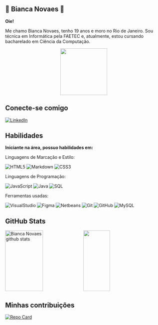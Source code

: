 ## 🌺 Bianca Novaes 🌺
**Oie!**

Me chamo Bianca Novaes, tenho 19 anos e moro no Rio de Janeiro. Sou técnica em Informática pela FAETEC e, atualmente, estou cursando bacharelado em Ciência da Computação.

<div align="center">
<img width="150px" height="150px" src="https://cdn.discordapp.com/attachments/986717227363491932/986726013553737869/ezgif.com-gif-maker.gif">
</div>

## Conecte-se comigo
[![LinkedIn](https://img.shields.io/badge/LinkedIn-000?style=for-the-badge&logo=linkedin&logoColor=0E76A8)](https://www.linkedin.com/in/bianca-novaes-dev/)


## Habilidades
**Iniciante na área, possuo habilidades em:** <br>

Linguagens de Marcação e Estilo: <br>

![HTML5](https://img.shields.io/badge/HTML5-000?style=for-the-badge&logo=html5)
![Markdown](https://img.shields.io/badge/Markdown-000?style=for-the-badge&logo=markdown)
![CSS3](https://img.shields.io/badge/CSS3-000?style=for-the-badge&logo=css3&logoColor=264CE4)

Linguagens de Programação: <br>

![JavaScript](https://img.shields.io/badge/JavaScript-000?style=for-the-badge&logo=javascript)
![Java](https://img.shields.io/badge/Java-000?style=for-the-badge&logo=java)
![SQL](https://img.shields.io/badge/SQL-000?style=for-the-badge&logo=sql)

Ferramentas usadas: <br>

![VisualStudio](https://img.shields.io/badge/VisualStudio-000?style=for-the-badge&logo=visualstudio&logoColor=2CB3F5)
![Figma](https://img.shields.io/badge/Figma-000?style=for-the-badge&logo=figma)
![Netbeans](https://img.shields.io/badge/Netbeans-000?style=for-the-badge&logo=netbeans)
![Git](https://img.shields.io/badge/Git-000?style=for-the-badge&logo=git)
![GitHub](https://img.shields.io/badge/GitHub-000?style=for-the-badge&logo=github)
![MySQL](https://img.shields.io/badge/MySQL-000?style=for-the-badge&logo=mysql)


## GitHub Stats

  <img width="49%" height="195px" src="https://github-readme-stats.vercel.app/api?username=BiancaNovaess&show_icons=true&count_private=true&hide_border=true&title_color=8A00E0&icon_color=8A00E0&text_color=c9d1d9&bg_color=0d1117" alt="Bianca Novaes github stats" /> 
  <img width="41%" height="195px" src="https://github-readme-stats.vercel.app/api/top-langs/?username=BiancaNovaess&layout=compact&hide_border=true&title_color=fff&text_color=fff&bg_color=6B00AD" />

## Minhas contribuições

[![Repo Card](https://github-readme-stats.vercel.app/api/pin/?username=BiancaNovaess&repo=dio-lab-open-source&bg_color=000&border_color=8A00E0&show_icons=true&icon_color=8A00E0&title_color=8A00E0text_color=000)](https://github.com/BiancaNovaess/dio-lab-open-source.git)
